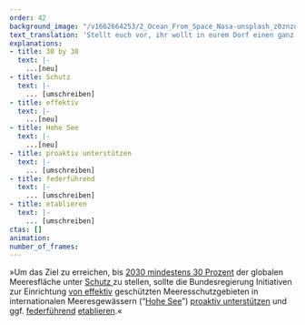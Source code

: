 ```yaml
---
order: 42
background_image: "/v1662664253/2_Ocean_From_Space_Nasa-unsplash_z0znzq_f7vio7.jpg"
text_translation: 'Stellt euch vor, ihr wollt in eurem Dorf einen ganz besonderen Apfelbaum mit einem Zaun schützen, aber aus irgendwelchen blöden Gründen beschließt das Bauamt, dass es viel einfacher ist, den Zaun woanders hinzustellen, wo gar nichts zu schützen ist. Außerdem hat man vergessen, euch zu fragen, warum ihr genau diesen Baum schützen wollt und ob die Stelle, an der der Zaun jetzt steht, euren Weg blockiert.'
explanations:
- title: 30 by 30
  text: |-
    ...[neu]
- title: Schutz
  text: |-
    ... [umschreiben]
- title: effektiv
  text: |-
    ...[neu]
- title: Hohe See
  text: |-
    ...[neu]
- title: proaktiv unterstützen
  text: |-
    ... [umschreiben]
- title: federführend
  text: |-
    ... [umschreiben]
- title: etablieren
  text: |-
    ... [umschreiben]
ctas: []
animation:
number_of_frames:
---
```

»Um das Ziel zu erreichen, bis [2030 mindestens 30 Prozent](# "30 by 30") der globalen Meeresfläche unter [Schutz ](# "Schutz")zu stellen, sollte die Bundesregierung Initiativen zur Einrichtung [von effektiv](# "effektiv") geschützten Meeresschutzgebieten in internationalen Meeresgewässern (“[Hohe See](# "Hohe See")”) [proaktiv unterstützen](# "proaktiv unterstützen") und ggf. [federführend](# "federführend") [etablieren](# "etablieren").«